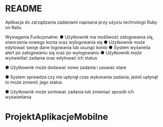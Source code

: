 # README

Aplikacja do zarządzania zadaniami napisana przy użyciu technologii Ruby on Rails. 

Wymagania Funkcjonalne:
● Użytkownik ma możliwość zalogowania się, stworzenia nowego konta oraz
wylogowania się
● Użytkownik może edytować swoje dane logowania lub usunąć konto
● System wyświetla alert po zalogowaniu się oraz po wylogowaniu
● Użytkownik może wyświetlać zadania oraz edytować ich status

● Użytkownik może dodawać nowe zadania i usuwać stare

● System sprawdza czy nie upłynął czas wykonania zadania, jeżeli upłynął to może
zmienić jego status

● Użytkownik może sortować zadania lub zmieniać sposób ich wyświetlania

# ProjektAplikacjeMobilne
